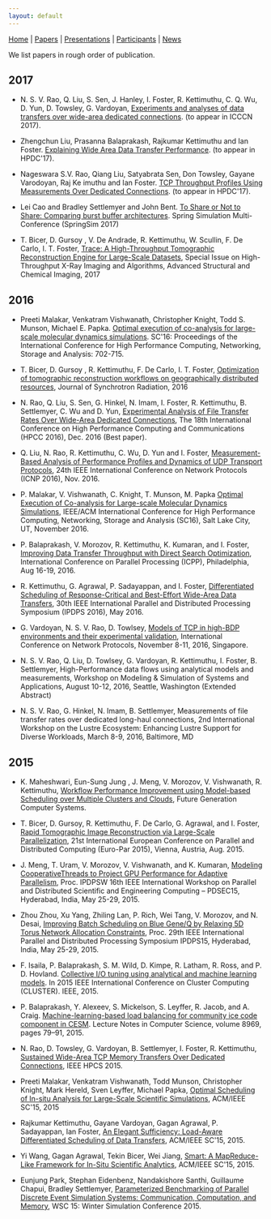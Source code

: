 ```yaml
---
layout: default
---
```

[Home](index.html) | [Papers](papers.html) | [Presentations](presentations.html) | [Participants](participants.html) | [News](news.html)

We list papers in rough order of publication.

## 2017
* N. S. V. Rao, Q. Liu, S. Sen, J. Hanley, I. Foster, R. Kettimuthu, C. Q. Wu, D. Yun, D. Towsley, G. Vardoyan, [Experiments and analyses of data transfers over wide-area dedicated connections](). (to appear in ICCCN 2017).

* Zhengchun Liu, Prasanna Balaprakash, Rajkumar Kettimuthu and Ian Foster. [Explaining Wide Area Data Transfer Performance](http://dx.doi.org/10.1145/3078597.3078605). (to appear in HPDC'17).

* Nageswara S.V. Rao, Qiang Liu, Satyabrata Sen, Don Towsley, Gayane Varodoyan, Raj Ke imuthu and Ian Foster. [TCP Throughput Profiles Using Measurements Over Dedicated Connections](http://dx.doi.org/10.1145/3078597.3078615). (to appear in HPDC'17).

* Lei Cao and Bradley Settlemyer and John Bent. [To Share or Not to Share: Comparing burst buffer architectures](). Spring Simulation Multi-Conference (SpringSim 2017)

* T. Bicer, D. Gursoy , V. De Andrade, R. Kettimuthu, W. Scullin, F. De Carlo, I. T. Foster, [Trace: A High-Throughput Tomographic Reconstruction Engine for Large-Scale Datasets](http://dx.doi.org/10.1186/s40679-017-0040-7), Special Issue on High-Throughput X-Ray Imaging and Algorithms, Advanced Structural and Chemical Imaging, 2017


## 2016

* Preeti Malakar, Venkatram Vishwanath, Christopher Knight, Todd S. Munson, Michael E. Papka. [Optimal execution of co-analysis for large-scale molecular dynamics simulations](https://doi.org/10.1109/SC.2016.59). SC'16: Proceedings of the International Conference for High Performance Computing, Networking, Storage and Analysis: 702-715.

* T. Bicer, D. Gursoy , R. Kettimuthu, F. De Carlo, I. T. Foster, [Optimization of tomographic reconstruction workflows on geographically distributed resources](https://doi.org/10.1107/S1600577516007980), Journal of Synchrotron Radiation, 2016

* N. Rao, Q. Liu, S. Sen, G. Hinkel, N. Imam, I. Foster, R. Kettimuthu, B. Settlemyer, C. Wu and D. Yun, [Experimental Analysis of File Transfer Rates Over Wide-Area Dedicated Connections](https://doi.org/10.1109/HPCC-SmartCity-DSS.2016.0038), The 18th International Conference on High Performance Computing and Communications (HPCC 2016), Dec. 2016 (Best paper).

* Q. Liu, N. Rao, R. Kettimuthu, C. Wu, D. Yun and I. Foster, [Measurement-Based Analysis of Performance Profiles and Dynamics of UDP Transport Protocols](https://doi.org/10.1109/ICNP.2016.7784418), 24th IEEE International Conference on Network Protocols (ICNP 2016), Nov. 2016.

* P. Malakar, V. Vishwanath, C. Knight, T. Munson, M. Papka [Optimal Execution of Co-analysis for Large-scale Molecular Dynamics Simulations](https://doi.org/10.1109/SC.2016.59), IEEE/ACM International Conference for High Performance Computing, Networking, Storage and Analysis (SC16), Salt Lake City, UT, November 2016.* P. Balaprakash, V. Morozov, R. Kettimuthu, K. Kumaran, and I. Foster, [Improving Data Transfer Throughput with Direct Search Optimization](https://doi.org/10.1109/ICPP.2016.36), International Conference on Parallel Processing (ICPP), Philadelphia, Aug 16-19, 2016.

* R. Kettimuthu, G. Agrawal, P. Sadayappan, and I. Foster, [Differentiated Scheduling of Response-Critical and Best-Effort Wide-Area Data Transfers](https://doi.org/10.1109/IPDPS.2016.97), 30th IEEE International Parallel and Distributed Processing Symposium (IPDPS 2016), May 2016.* G. Vardoyan, N. S. V. Rao, D. Towlsey, [Models of TCP in high-BDP environments and their experimental validation](https://people.cs.umass.edu/~gvardoyan/Pubs/ICNP2016.pdf), International Conference on Network Protocols, November 8-11, 2016, Singapore.* N. S. V. Rao, Q. Liu, D. Towlsey, G. Vardoyan, R. Kettimuthu, I. Foster, B. Settlemyer, High-Performance data flows using analytical models and measurements, Workshop on Modeling & Simulation of Systems and Applications, August 10-12, 2016, Seattle, Washington (Extended Abstract)* N. S. V. Rao, G. Hinkel, N. Imam, B. Settlemyer, Measurements of file transfer rates over dedicated long-haul connections, 2nd International Workshop on the Lustre Ecosystem: Enhancing Lustre Support for Diverse Workloads, March 8-9, 2016, Baltimore, MD

## 2015

* K. Maheshwari, Eun-Sung Jung , J. Meng, V. Morozov, V. Vishwanath, R. Kettimuthu, [Workflow Performance Improvement using Model-based Scheduling over Multiple Clusters and Clouds](http://doi.org/10.1016/j.future.2015.03.017), Future Generation Computer Systems.

* T. Bicer, D. Gursoy, R. Kettimuthu, F. De Carlo, G. Agrawal, and I. Foster, [Rapid Tomographic Image Reconstruction via Large-Scale Parallelization](http://doi.org/10.1007/978-3-662-48096-0_23), 21st International European Conference on Parallel and Distributed Computing (Euro-Par 2015), Vienna, Austria, Aug. 2015.

* J. Meng, T. Uram, V. Morozov, V. Vishwanath, and K. Kumaran, [Modeling CooperativeThreads to Project GPU Performance for Adaptive Parallelism](https://doi.org/10.1109/IPDPSW.2015.55), Proc. IPDPSW 16th IEEE International Workshop on Parallel and Distributed Scientific and Engineering Computing – PDSEC15, Hyderabad, India, May 25-29, 2015.

* Zhou Zhou, Xu Yang, Zhiling Lan, P. Rich, Wei Tang, V. Morozov, and N. Desai, [Improving Batch Scheduling on Blue Gene/Q by Relaxing 5D Torus Network Allocation Constraints](https://doi.org/10.1109/TPDS.2016.2528247), Proc. 29th IEEE International Parallel and Distributed Processing Symposium IPDPS15, Hyderabad, India, May 25-29, 2015.

* F. Isaila, P. Balaprakash, S. M. Wild, D. Kimpe, R. Latham, R. Ross, and P. D. Hovland. [Collective I/O tuning using analytical and machine learning models](https://doi.org/10.1109/CLUSTER.2015.29). In 2015 IEEE International Conference on Cluster Computing (CLUSTER). IEEE, 2015.

* P. Balaprakash, Y. Alexeev, S. Mickelson, S. Leyffer, R. Jacob, and A. Craig. [Machine-learning-based load balancing for community ice code component in CESM](https://doi.org/10.1007/978-3-319-17353-5_7). Lecture Notes in Computer Science, volume 8969, pages 79–91, 2015.

* N. Rao, D. Towsley, G. Vardoyan, B. Settlemyer, I. Foster, R. Kettimuthu, [Sustained Wide-Area TCP Memory Transfers Over Dedicated Connections](https://doi.org/10.1109/HPCC-CSS-ICESS.2015.86), IEEE HPCS 2015.

* Preeti Malakar, Venkatram Vishwanath, Todd Munson, Christopher Knight, Mark Hereld, Sven Leyffer, Michael Papka, [Optimal Scheduling of In-situ Analysis for Large-Scale Scientific Simulations](https://doi.org/10.1145/2807591.2807656), ACM/IEEE SC'15, 2015

* Rajkumar Kettimuthu, Gayane Vardoyan, Gagan Agrawal, P. Sadayappan, Ian Foster, [An Elegant Sufficiency: Load-Aware Differentiated Scheduling of Data Transfers](https://doi.org/10.1145/2807591.2807660), ACM/IEEE SC'15, 2015.

* Yi Wang, Gagan Agrawal, Tekin Bicer, Wei Jiang, [Smart: A MapReduce-Like Framework for In-Situ Scientific Analytics](https://doi.org/10.1145/2807591.2807650), ACM/IEEE SC'15, 2015.


* Eunjung Park, Stephan Eidenbenz, Nandakishore Santhi, Guillaume Chapui, Bradley Settlemyer, [Parameterized Benchmarking of Parallel Discrete Event Simulation Systems: Communication, Computation, and Memory](https://doi.org/10.1109/WSC.2015.7408388), WSC 15: Winter Simulation Conference 2015. 